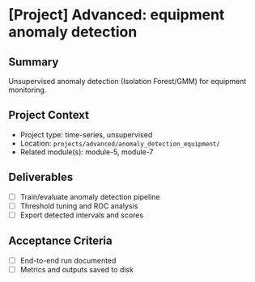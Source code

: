 # [Project] Advanced: equipment anomaly detection

## Summary

Unsupervised anomaly detection (Isolation Forest/GMM) for equipment monitoring.

## Project Context

- Project type: time-series, unsupervised
- Location: `projects/advanced/anomaly_detection_equipment/`
- Related module(s): module-5, module-7

## Deliverables

- [ ] Train/evaluate anomaly detection pipeline
- [ ] Threshold tuning and ROC analysis
- [ ] Export detected intervals and scores

## Acceptance Criteria

- [ ] End-to-end run documented
- [ ] Metrics and outputs saved to disk
